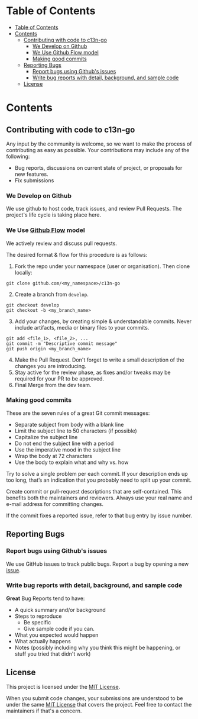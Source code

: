 # Table of Contents
- [Table of Contents](#table-of-contents)
- [Contents](#contents)
  - [Contributing with code to c13n-go](#contributing-with-code-to-c13n-go)
    - [We Develop on Github](#we-develop-on-github)
    - [We Use Github Flow model](#we-use-github-flow-model)
    - [Making good commits](#making-good-commits)
  - [Reporting Bugs](#reporting-bugs)
    - [Report bugs using Github's issues](#report-bugs-using-githubs-issues)
    - [Write bug reports with detail, background, and sample code](#write-bug-reports-with-detail-background-and-sample-code)
  - [License](#license)

# Contents

## Contributing with code to c13n-go

Any input by the community is welcome, so we want to make the process of contributing as easy as possible. Your contributions may include any of the following:

- Bug reports, discussions on current state of project, or proposals for new features.
- Fix submissions


### We Develop on Github
We use github to host code, track issues, and review Pull Requests. The project's life cycle is taking place here.

### We Use [Github Flow](https://guides.github.com/introduction/flow/index.html) model
We actively review and discuss pull requests.

The desired format & flow for this procedure is as follows:

1. Fork the repo under your namespace (user or organisation). Then clone locally:
```
git clone github.com/<my_namespace>/c13n-go
```
2. Create a branch from `develop`.
```
git checkout develop
git checkout -b <my_branch_name>
```
3. Add your changes, by creating simple & understandable commits. Never include artifacts, media or binary files to your commits.
```
git add <file_1>, <file_2>, ...
git commit -m "Descriptive commit message"
git push origin <my_branch_name>
```
4. Make the Pull Request. Don't forget to write a small description of the changes you are introducing.
5. Stay active for the review phase, as fixes and/or tweaks may be required for your PR to be approved.
6. Final Merge from the dev team.

### Making good commits
These are the seven rules of a great Git commit messages:

* Separate subject from body with a blank line
* Limit the subject line to 50 characters (if possible)
* Capitalize the subject line
* Do not end the subject line with a period
* Use the imperative mood in the subject line
* Wrap the body at 72 characters
* Use the body to explain what and why vs. how

Try to solve a single problem per each commit.
If your description ends up too long, that’s an indication that you probably need to split up your commit.

Create commit or pull-request descriptions that are self-contained.
This benefits both the maintainers and reviewers.
Always use your real name and e-mail address for committing changes.

If the commit fixes a reported issue, refer to that bug entry by issue number.

## Reporting Bugs

### Report bugs using Github's issues
We use GitHub issues to track public bugs. Report a bug by opening a new [issue](https://github.com/c13n-io/c13n-go/issues).

### Write bug reports with detail, background, and sample code

**Great** Bug Reports tend to have:

- A quick summary and/or background
- Steps to reproduce
  - Be specific
  - Give sample code if you can.
- What you expected would happen
- What actually happens
- Notes (possibly including why you think this might be happening, or stuff you tried that didn't work)

## License

This project is licensed under the [MIT License](http://choosealicense.com/licenses/mit/).

When you submit code changes, your submissions are understood to be under the same [MIT License](http://choosealicense.com/licenses/mit/) that covers the project. Feel free to contact the maintainers if that's a concern.
